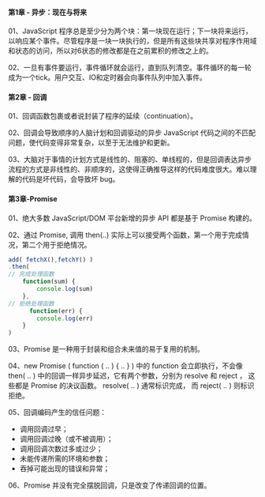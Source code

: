 #### 第1章 - 异步：现在与将来

01、JavaScript 程序总是至少分为两个块：第一块现在运行；下一块将来运行，以响应某个事件。尽管程序是一块一块执行的，但是所有这些块共享对程序作用域和状态的访问，所以对6状态的修改都是在之前累积的修改之上的。

02、一旦有事件要运行，事件循环就会运行，直到队列清空。事件循环的每一轮成为一个tick。用户交互、IO和定时器会向事件队列中加入事件。

#### 第2章 - 回调

01、回调函数包裹或者说封装了程序的延续（continuation）。

02、回调会导致顺序的人脑计划和回调驱动的异步 JavaScript 代码之间的不匹配问题，使代码变得非常复杂，以至于无法维护和更新。

03、大脑对于事情的计划方式是线性的、阻塞的、单线程的，但是回调表达异步流程的方式是非线性的、非顺序的，这使得正确推导这样的代码难度很大。难以理解的代码是坏代码，会导致坏 bug。

#### 第3章-Promise

01、绝大多数 JavaScript/DOM 平台新增的异步 API 都是基于 Promise 构建的。

02、通过 Promise, 调用 then(..) 实际上可以接受两个函数，第一个用于完成情况，第二个用于拒绝情况。

```js
add( fetchX(),fetchY() )
.then(
// 完成处理函数
    function(sum) {
		console.log(sum)
    },
// 拒绝处理函数
      function(err) {
		console.log(err)
    }
)
```

03、Promise 是一种用于封装和组合未来值的易于复用的机制。

04、new Promise ( function ( .. )  { .. } ) 中的 function 会立即执行，不会像 then( .. ) 中的回调一样异步延迟，它有两个参数，分别为 resolve 和 reject ， 这些都是 Promise 的决议函数。 resolve( .. ) 通常标识完成， 而 reject( .. ) 则标识拒绝。 

05、回调编码产生的信任问题：

* 调用回调过早；
* 调用回调过晚（或不被调用）；
* 调用回调次数过多或过少；
* 未能传递所需的环境和参数；
* 吞掉可能出现的错误和异常；

06、Promise 并没有完全摆脱回调，只是改变了传递回调的位置。
